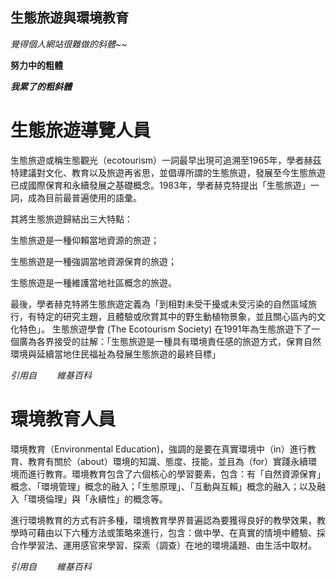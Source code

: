 ## 生態旅遊與環境教育

*覺得個人網站很難做的斜體~~*

**努力中的粗體**

***我累了的粗斜體***

# 生態旅遊導覽人員

生態旅遊或稱生態觀光（ecotourism）一詞最早出現可追溯至1965年，學者赫茲特建議對文化、教育以及旅遊再省思，並倡導所謂的生態旅遊，發展至今生態旅遊已成國際保育和永續發展之基礎概念。1983年，學者赫克特提出「生態旅遊」一詞，成為目前最普遍使用的語彙。

其將生態旅遊歸結出三大特點：

生態旅遊是一種仰賴當地資源的旅遊；

生態旅遊是一種強調當地資源保育的旅遊；

生態旅遊是一種維護當地社區概念的旅遊。

最後，學者赫克特將生態旅遊定義為「到相對未受干擾或未受污染的自然區域旅行，有特定的研究主題，且體驗或欣賞其中的野生動植物景象，並且關心區內的文化特色」。 生態旅遊學會 (The Ecotourism Society) 在1991年為生態旅遊下了一個廣為各界接受的註解：「生態旅遊是一種具有環境責任感的旅遊方式，保育自然環境與延續當地住民福祉為發展生態旅遊的最終目標」

*引用自　 　維基百科*                        

# 環境教育人員

環境教育（Environmental Education)，強調的是要在真實環境中（in）進行教育、教育有關於（about）環境的知識、態度、技能，並且為（for）實踐永續環境而進行教育。環境教育包含了六個核心的學習要素，包含：有「自然資源保育」概念、「環境管理」概念的融入；「生態原理」、「互動與互賴」概念的融入；以及融入「環境倫理」與「永續性」的概念等。

進行環境教育的方式有許多種，環境教育學界普遍認為要獲得良好的教學效果，教學時可藉由以下六種方法或策略來進行，包含：做中學、在真實的情境中體驗、採合作學習法、運用感官來學習、探索（調查）在地的環境議題、由生活中取材。

*引用自　 　維基百科* 
